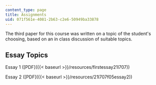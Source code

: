 ```yaml
---
content_type: page
title: Assignments
uid: 071f561e-4081-2b63-c2e6-50949ba33878
---
```


The third paper for this course was written on a topic of the student's choosing, based on an in class discussion of suitable topics.

Essay Topics
------------

Essay 1 ([PDF]({{< baseurl >}}/resources/firstessay21l707))

Essay 2 ([PDF]({{< baseurl >}}/resources/21l707f05essay2))